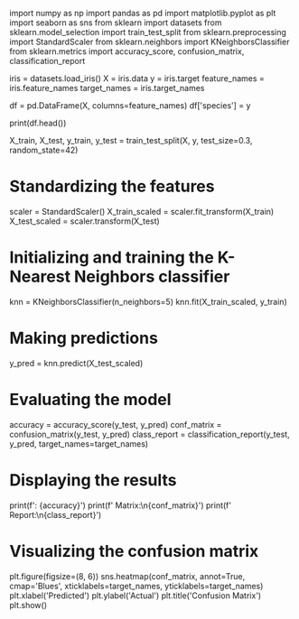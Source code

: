 import numpy as np
import pandas as pd
import matplotlib.pyplot as plt
import seaborn as sns
from sklearn import datasets
from sklearn.model_selection import train_test_split
from sklearn.preprocessing import StandardScaler
from sklearn.neighbors import KNeighborsClassifier
from sklearn.metrics import accuracy_score, confusion_matrix, classification_report


iris = datasets.load_iris()
X = iris.data
y = iris.target
feature_names = iris.feature_names
target_names = iris.target_names


df = pd.DataFrame(X, columns=feature_names)
df['species'] = y


print(df.head())


X_train, X_test, y_train, y_test = train_test_split(X, y, test_size=0.3, random_state=42)

# Standardizing the features
scaler = StandardScaler()
X_train_scaled = scaler.fit_transform(X_train)
X_test_scaled = scaler.transform(X_test)

# Initializing and training the K-Nearest Neighbors classifier
knn = KNeighborsClassifier(n_neighbors=5)
knn.fit(X_train_scaled, y_train)

# Making predictions
y_pred = knn.predict(X_test_scaled)

# Evaluating the model
accuracy = accuracy_score(y_test, y_pred)
conf_matrix = confusion_matrix(y_test, y_pred)
class_report = classification_report(y_test, y_pred, target_names=target_names)

# Displaying the results
print(f': {accuracy}')
print(f' Matrix:\n{conf_matrix}')
print(f' Report:\n{class_report}')

# Visualizing the confusion matrix
plt.figure(figsize=(8, 6))
sns.heatmap(conf_matrix, annot=True, cmap='Blues', xticklabels=target_names, yticklabels=target_names)
plt.xlabel('Predicted')
plt.ylabel('Actual')
plt.title('Confusion Matrix')
plt.show()
